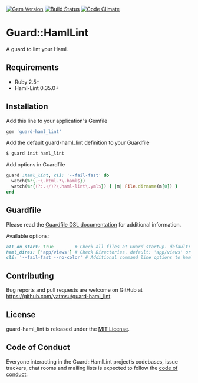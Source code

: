 [![Gem Version](https://badge.fury.io/rb/guard-haml_lint.svg)](https://badge.fury.io/rb/guard-haml_lint)
[![Build Status](https://travis-ci.com/yatmsu/guard-haml-lint.svg?branch=master)](https://travis-ci.com/yatmsu/guard-haml-lint)
[![Code Climate](https://codeclimate.com/github/yatmsu/guard-haml-lint/badges/gpa.svg)](https://codeclimate.com/github/yatmsu/guard-haml-lint)

# Guard::HamlLint

A guard to lint your Haml.

## Requirements

* Ruby 2.5+
* Haml-Lint 0.35.0+

## Installation

Add this line to your application's Gemfile

```ruby
gem 'guard-haml_lint'
```

Add the default guard-haml_lint definition to your Guardfile

```bash
$ guard init haml_lint
```

Add options in Guardfile

```ruby
guard :haml_lint, cli: '--fail-fast' do
  watch(%r{.+\.html.*\.haml$})
  watch(%r{(?:.+/)?\.haml-lint\.yml$}) { |m| File.dirname(m[0]) }
end
```

## Guardfile

Please read the [Guardfile DSL documentation](https://github.com/guard/guard#readme) for additional information.

Available options:

```ruby
all_on_start: true        # Check all files at Guard startup. default: true
haml_dires: ['app/views'] # Check Directories. default: 'app/views' or '.'
cli: '--fail-fast --no-color' # Additional command line options to haml-lint. default: nil
```

## Contributing

Bug reports and pull requests are welcome on GitHub at https://github.com/yatmsu/guard-haml_lint.

## License

guard-haml_lint is released under the [MIT License](https://opensource.org/licenses/MIT).

## Code of Conduct

Everyone interacting in the Guard::HamlLint project’s codebases, issue trackers, chat rooms and mailing lists is expected to follow the [code of conduct](https://github.com/yatmsu/guard-haml-lint/blob/master/CODE_OF_CONDUCT.md).
